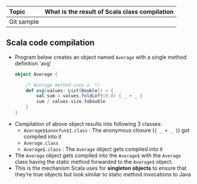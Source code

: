 | Topic | What is the result of Scala class compilation |
| :--- | :--- |
| Git sample | |


##	Scala code compilation

*	Program below creates an object named `Average` with a single method definition 'avg'
	```scala
	object Average {
	
		/* Average method uses a  */
		def avg(values: List[Double]) = {
			val sum = values.foldLeft(0.0) { _ + _ }
			sum / values.size.toDouble
		}
	}
*	Compilation of above object results into following 3 classes: 
	*	`Average$$anonfun$1.class` 	: 	The anonymous closure (`{ _ + _ }`) got compiled into it
	*	`Average.class`		
	*	`Average$.class`			:	The `Average` object gets compiled into it
*	The `Average` object gets compiled into the `Average$` with the `Average` class having the static method forwarded to the `Average$` object. 
*	This is the mechanism Scala uses for **singleton objects** to ensure that they’re true objects but look similar to static method invocations to Java
